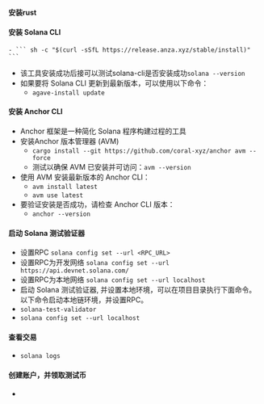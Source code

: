 #### 安装rust

#### 安装 Solana CLI

    - ``` sh -c "$(curl -sSfL https://release.anza.xyz/stable/install)" ```

- 该工具安装成功后接可以测试solana-cli是否安装成功``` solana --version ```
- 如果要将 Solana CLI 更新到最新版本，可以使用以下命令：
    - ``` agave-install update ```

#### 安装 Anchor CLI

- Anchor 框架是一种简化 Solana 程序构建过程的工具
- 安装Anchor 版本管理器 (AVM)
    - ``` cargo install --git https://github.com/coral-xyz/anchor avm --force ```
    - 测试以确保 AVM 已安装并可访问：``` avm --version ```
- 使用 AVM 安装最新版本的 Anchor CLI：
    - ``` avm install latest ```
    - ``` avm use latest ```
- 要验证安装是否成功，请检查 Anchor CLI 版本：
    - ``` anchor --version ```

#### 启动 Solana 测试验证器

- 设置RPC ``` solana config set --url <RPC_URL> ```
- 设置RPC为开发网络 ``` solana config set --url https://api.devnet.solana.com/ ```
- 设置RPC为本地网络 ``` solana config set --url localhost ```
- 启动 Solana 测试验证器, 并设置本地环境，可以在项目目录执行下面命令。以下命令启动本地链环境，并设置RPC。
- ``` solana-test-validator ```
- ``` solana config set --url localhost ```

#### 查看交易

- ``` solana logs ```

#### 创建账户，并领取测试币
- 
